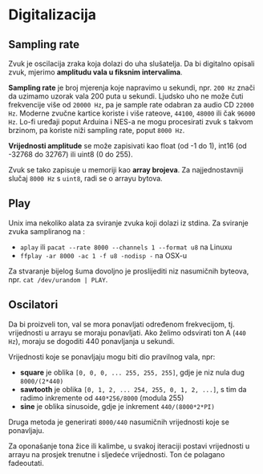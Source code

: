 # Digitalizacija

## Sampling rate

Zvuk je oscilacija zraka koja dolazi do uha slušatelja. Da bi digitalno opisali zvuk, mjerimo **amplitudu vala u fiksnim intervalima**.

**Sampling rate** je broj mjerenja koje napravimo u sekundi, npr. `200 Hz` znači da uzimamo uzorak vala 200 puta u sekundi. Ljudsko uho ne može čuti frekvencije više od `20000 Hz`, pa je sample rate odabran za audio CD `22000 Hz`. Moderne zvučne kartice koriste i više rateove, `44100`, `48000` ili čak `96000 Hz`. Lo-fi uređaji poput Arduina i NES-a ne mogu procesirati zvuk s takvom brzinom, pa koriste niži sampling rate, poput `8000 Hz`.

**Vrijednosti amplitude** se može zapisivati kao float (od -1 do 1), int16 (od -32768 do 32767) ili uint8 (0 do 255).

Zvuk se tako zapisuje u memoriji kao **array brojeva**. Za najjednostavniji slučaj `8000 Hz` s `uint8`, radi se o arrayu bytova.

## Play

Unix ima nekoliko alata za sviranje zvuka koji dolazi iz stdina. Za sviranje zvuka sampliranog na :
* `aplay` ili `pacat --rate 8000 --channels 1 --format u8` na Linuxu
* `ffplay -ar 8000 -ac 1 -f u8 -nodisp -` na OSX-u

Za stvaranje bijelog šuma dovoljno je proslijediti niz nasumičnih byteova, npr. `cat /dev/urandom | PLAY`.

## Oscilatori

Da bi proizveli ton, val se mora ponavljati određenom frekvecijom, tj. vrijednosti u arrayu se moraju ponavljati. Ako želimo odsvirati ton A (`440 Hz`), moraju se dogoditi 440 ponavljanja u sekundi.

Vrijednosti koje se ponavljaju mogu biti dio pravilnog vala, npr:
* **square** je oblika `[0, 0, 0, ... 255, 255, 255]`, gdje je niz nula dug `8000/(2*440)`
* **sawtooth** je oblika  `[0, 1, 2, ... 254, 255, 0, 1, 2, ...]`, s tim da radimo inkremente od `440*256/8000` (modula 255)
* **sine** je oblika sinusoide, gdje je inkrement `440/(8000*2*PI)`

Druga metoda je generirati `8000/440` nasumičnih vrijednosti koje se ponavljaju.

Za oponašanje tona žice ili kalimbe, u svakoj iteraciji postavi vrijednosti u arrayu na prosjek trenutne i sljedeće vrijednosti. Ton će polagano fadeoutati.
